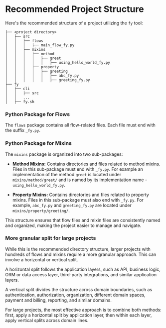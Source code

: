 # Recommended Project Structure

Here's the recommended structure of a project utilizing the `fy` tool:

```
├── <project directory>
│   ├── src
│   │   ├── flows
│   │   │   ├── main_flow_fy.py
│   │   ├── mixins
│   │   │   ├── method
│   │   │   │   ├── greet
│   │   │   │   │   ├── using_hello_world_fy.py
│   │   │   ├── property
│   │   │   │   ├── greeting
│   │   │   │   │   ├── abc_fy.py
│   │   │   │   │   ├── greeting_fy.py
├── fy
│   ├── cli
│   │   ├── src
│   │   ...
│   ├── fy.sh
```

### Python Package for Flows

The `flows` package contains all flow-related files. Each file must end with the suffix `_fy.py`.

### Python Package for Mixins

The `mixins` package is organized into two sub-packages:

- **Method Mixins:** Contains directories and files related to method mixins. Files in this sub-package must end with `_fy.py`. For example an implementation of the method `greet` is located under `mixins/method/greet/` and is named by its implementation name - `using_hello_world_fy.py`.

- **Property Mixins:** Contains directories and files related to property mixins. Files in this sub-package must also end with `_fy.py`. For example, `abc_fy.py` and `greeting_fy.py` are located under `mixins/property/greeting/`.

This structure ensures that flow files and mixin files are consistently named and organized, making the project easier to manage and navigate.

### More granular split for large projects

While this is the recommended directory structure, larger projects with hundreds of flows and mixins require a more granular approach. This can involve a horizontal or vertical split.

A horizontal split follows the application layers, such as API, business logic, ORM or data access layer, third-party integrations, and similar application layers.

A vertical split divides the structure across domain boundaries, such as authentication, authorization, organization, different domain spaces, payment and billing, reporting, and similar domains.

For large projects, the most effective approach is to combine both methods: first, apply a horizontal split by application layer, then within each layer, apply vertical splits across domain lines.

